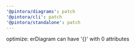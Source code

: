 ```yaml
---
'@pintora/diagrams': patch
'@pintora/cli': patch
'@pintora/standalone': patch
---
```


optimize: erDiagram can have '{}' with 0 attributes
